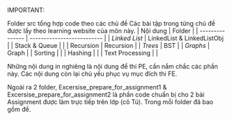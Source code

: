 IMPORTANT: 

Folder src tổng hợp code theo các chủ đề
Các bài tập trong từng chủ đề được lấy theo learning website của môn này. 
| Nội dung        | Folder                     |
| --------------- | -------------------------- |
| *Linked List*   | LinkedList & LinkedListObj |
| Stack & Queue   |                            |
| Recursion       | Recursion                  |
| *Trees*         | BST                        |
| *Graphs*        | Graph                      |
| Sorting         |                            |
| Hashing         |                            |
| Text Processing |                            |

Những nội dung in nghiêng là nội dung để thi PE, cần nắm chắc các phần này. 
Các nội dung còn lại chủ yếu phục vụ mục đích thi FE. 

Ngoài ra 2 folder, Excersise_prepare_for_assignment1 & Excersise_prepare_for_assignment2 là phần code chuẩn bị cho 2 bài Assignment được làm trực tiếp trên lớp (cô Tú). Trong mỗi folder đã bao gồm đề.